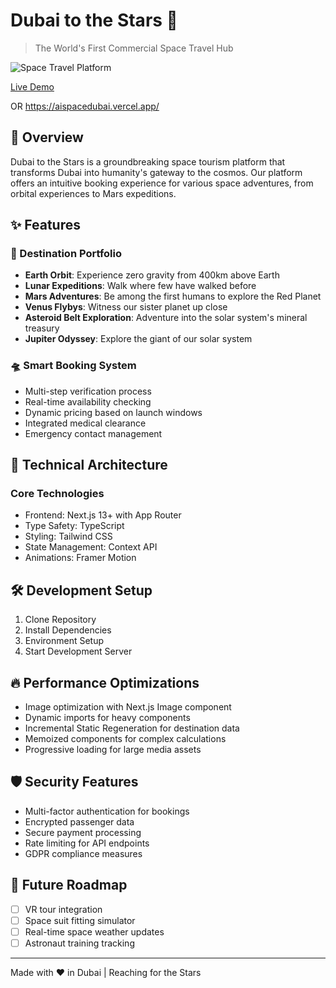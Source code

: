 # Dubai to the Stars 🚀

> The World's First Commercial Space Travel Hub

![Space Travel Platform](./public/images/porbital-experience.jpg)

[Live Demo](http://162.243.162.30:3000/)

OR 
https://aispacedubai.vercel.app/

## 🌟 Overview

Dubai to the Stars is a groundbreaking space tourism platform that transforms Dubai into humanity's gateway to the cosmos. Our platform offers an intuitive booking experience for various space adventures, from orbital experiences to Mars expeditions.

## ✨ Features

### 🎯 Destination Portfolio
- **Earth Orbit**: Experience zero gravity from 400km above Earth
- **Lunar Expeditions**: Walk where few have walked before 
- **Mars Adventures**: Be among the first humans to explore the Red Planet
- **Venus Flybys**: Witness our sister planet up close
- **Asteroid Belt Exploration**: Adventure into the solar system's mineral treasury
- **Jupiter Odyssey**: Explore the giant of our solar system

### 🛸 Smart Booking System
- Multi-step verification process
- Real-time availability checking
- Dynamic pricing based on launch windows
- Integrated medical clearance
- Emergency contact management

## 🚀 Technical Architecture

### Core Technologies
- Frontend: Next.js 13+ with App Router
- Type Safety: TypeScript  
- Styling: Tailwind CSS
- State Management: Context API
- Animations: Framer Motion

## 🛠 Development Setup
1. Clone Repository
2. Install Dependencies
3. Environment Setup
4. Start Development Server

## 🔥 Performance Optimizations
- Image optimization with Next.js Image component
- Dynamic imports for heavy components
- Incremental Static Regeneration for destination data
- Memoized components for complex calculations
- Progressive loading for large media assets

## 🛡️ Security Features
- Multi-factor authentication for bookings
- Encrypted passenger data
- Secure payment processing
- Rate limiting for API endpoints
- GDPR compliance measures

## 🌟 Future Roadmap
- [ ] VR tour integration
- [ ] Space suit fitting simulator
- [ ] Real-time space weather updates
- [ ] Astronaut training tracking

---
Made with ❤️ in Dubai | Reaching for the Stars
